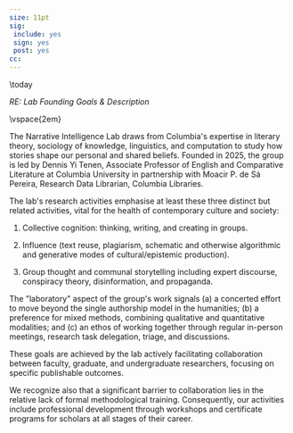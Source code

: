 ```yaml
---
size: 11pt
sig:
 include: yes
 sign: yes
 post: yes
cc:
---
```


\today

*RE: Lab Founding Goals & Description*

\vspace{2em} 

The Narrative Intelligence Lab draws from Columbia's expertise in literary theory, sociology
of knowledge, linguistics, and computation to study how stories shape our personal and shared
beliefs. Founded in 2025, the group is led by Dennis Yi Tenen, Associate Professor of English
and Comparative Literature at Columbia University in partnership with Moacir P. de Sá Pereira,
Research Data Librarian, Columbia Libraries.

The lab's research activities emphasise at least these three distinct but related activities,
vital for the health of contemporary culture and society:

1. Collective cognition: thinking, writing, and creating in groups.

2. Influence (text reuse, plagiarism, schematic and otherwise algorithmic and generative modes
of cultural/epistemic production).

3. Group thought and communal storytelling including expert discourse, conspiracy theory,
disinformation, and propaganda.

The "laboratory" aspect of the group's work signals (a) a concerted effort to move beyond
the single authorship model in the humanities; (b) a preference for mixed methods, combining
qualitative and quantitative modalities; and (c) an ethos of working together through regular
in-person meetings, research task delegation, triage, and discussions.

These goals are achieved by the lab actively facilitating collaboration between faculty,
graduate, and undergraduate researchers, focusing on specific publishable outcomes.

We recognize also that a significant barrier to collaboration lies in the relative lack of
formal methodological training. Consequently, our activities include professional development
through workshops and certificate programs for scholars at all stages of their career.
